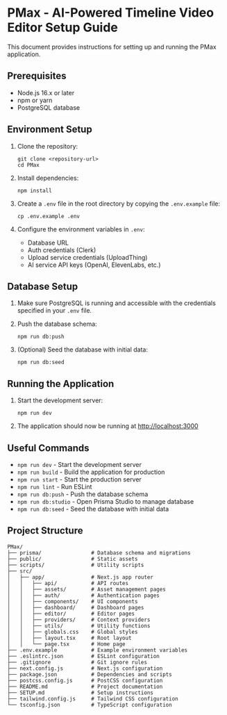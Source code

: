 # PMax - AI-Powered Timeline Video Editor Setup Guide

This document provides instructions for setting up and running the PMax application.

## Prerequisites

- Node.js 16.x or later
- npm or yarn
- PostgreSQL database

## Environment Setup

1. Clone the repository:
   ```
   git clone <repository-url>
   cd PMax
   ```

2. Install dependencies:
   ```
   npm install
   ```

3. Create a `.env` file in the root directory by copying the `.env.example` file:
   ```
   cp .env.example .env
   ```

4. Configure the environment variables in `.env`:
   - Database URL
   - Auth credentials (Clerk)
   - Upload service credentials (UploadThing)
   - AI service API keys (OpenAI, ElevenLabs, etc.)

## Database Setup

1. Make sure PostgreSQL is running and accessible with the credentials specified in your `.env` file.

2. Push the database schema:
   ```
   npm run db:push
   ```

3. (Optional) Seed the database with initial data:
   ```
   npm run db:seed
   ```

## Running the Application

1. Start the development server:
   ```
   npm run dev
   ```

2. The application should now be running at [http://localhost:3000](http://localhost:3000)

## Useful Commands

- `npm run dev` - Start the development server
- `npm run build` - Build the application for production
- `npm run start` - Start the production server
- `npm run lint` - Run ESLint
- `npm run db:push` - Push the database schema
- `npm run db:studio` - Open Prisma Studio to manage database
- `npm run db:seed` - Seed the database with initial data

## Project Structure

```
PMax/
├── prisma/                # Database schema and migrations
├── public/                # Static assets
├── scripts/               # Utility scripts
├── src/
│   ├── app/               # Next.js app router
│   │   ├── api/           # API routes
│   │   ├── assets/        # Asset management pages
│   │   ├── auth/          # Authentication pages
│   │   ├── components/    # UI components
│   │   ├── dashboard/     # Dashboard pages
│   │   ├── editor/        # Editor pages
│   │   ├── providers/     # Context providers
│   │   ├── utils/         # Utility functions
│   │   ├── globals.css    # Global styles
│   │   ├── layout.tsx     # Root layout
│   │   └── page.tsx       # Home page
├── .env.example           # Example environment variables
├── .eslintrc.json         # ESLint configuration
├── .gitignore             # Git ignore rules
├── next.config.js         # Next.js configuration
├── package.json           # Dependencies and scripts
├── postcss.config.js      # PostCSS configuration
├── README.md              # Project documentation
├── SETUP.md               # Setup instructions
├── tailwind.config.js     # Tailwind CSS configuration
└── tsconfig.json          # TypeScript configuration
```